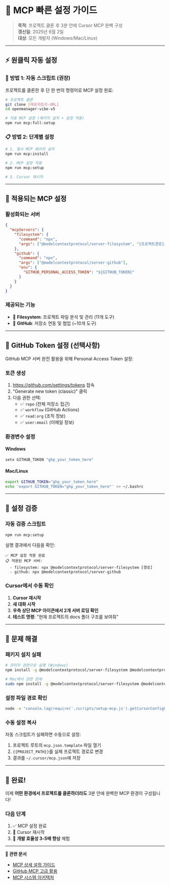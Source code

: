 # 🚀 MCP 빠른 설정 가이드

> **목적**: 프로젝트 클론 후 3분 안에 Cursor MCP 완벽 구성  
> **갱신일**: 2025년 6월 2일  
> **대상**: 모든 개발자 (Windows/Mac/Linux)

---

## ⚡ 원클릭 자동 설정

### 🔧 **방법 1: 자동 스크립트 (권장)**

프로젝트를 클론한 후 단 한 번의 명령어로 MCP 설정 완료:

```bash
# 프로젝트 클론
git clone [레포지토리-URL]
cd openmanager-vibe-v5

# 자동 MCP 설정 (패키지 설치 + 설정 적용)
npm run mcp:full-setup
```

### 📋 **방법 2: 단계별 설정**

```bash
# 1. 필수 MCP 패키지 설치
npm run mcp:install

# 2. MCP 설정 적용
npm run mcp:setup

# 3. Cursor 재시작
```

---

## 🎯 적용되는 MCP 설정

### **활성화되는 서버**
```json
{
  "mcpServers": {
    "filesystem": {
      "command": "npx",
      "args": ["@modelcontextprotocol/server-filesystem", "{프로젝트경로}/docs", "{프로젝트경로}/src"]
    },
    "github": {
      "command": "npx", 
      "args": ["@modelcontextprotocol/server-github"],
      "env": {
        "GITHUB_PERSONAL_ACCESS_TOKEN": "${GITHUB_TOKEN}"
      }
    }
  }
}
```

### **제공되는 기능**
- 📁 **Filesystem**: 프로젝트 파일 분석 및 관리 (11개 도구)
- 🐙 **GitHub**: 저장소 연동 및 협업 (~10개 도구)

---

## 🔑 GitHub Token 설정 (선택사항)

GitHub MCP 서버 완전 활용을 위해 Personal Access Token 설정:

### **토큰 생성**
1. https://github.com/settings/tokens 접속
2. "Generate new token (classic)" 클릭
3. 다음 권한 선택:
   - ✅ `repo` (전체 저장소 접근)
   - ✅ `workflow` (GitHub Actions)
   - ✅ `read:org` (조직 정보)
   - ✅ `user:email` (이메일 정보)

### **환경변수 설정**

#### **Windows**
```powershell
setx GITHUB_TOKEN "ghp_your_token_here"
```

#### **Mac/Linux**
```bash
export GITHUB_TOKEN="ghp_your_token_here"
echo 'export GITHUB_TOKEN="ghp_your_token_here"' >> ~/.bashrc
```

---

## 🧪 설정 검증

### **자동 검증 스크립트**
```bash
npm run mcp:setup
```

실행 결과에서 다음을 확인:
```
✅ MCP 설정 적용 완료
📋 적용된 MCP 서버:
  - filesystem: npx @modelcontextprotocol/server-filesystem [경로]
  - github: npx @modelcontextprotocol/server-github
```

### **Cursor에서 수동 확인**
1. **Cursor 재시작**
2. **새 대화 시작**
3. **우측 상단 MCP 아이콘에서 2개 서버 로딩 확인**
4. **테스트 명령**: "현재 프로젝트의 docs 폴더 구조를 보여줘"

---

## 🔧 문제 해결

### **패키지 설치 실패**
```bash
# 관리자 권한으로 실행 (Windows)
npm install -g @modelcontextprotocol/server-filesystem @modelcontextprotocol/server-github

# Mac에서 권한 문제
sudo npm install -g @modelcontextprotocol/server-filesystem @modelcontextprotocol/server-github
```

### **설정 파일 경로 확인**
```bash
node -e "console.log(require('./scripts/setup-mcp.js').getCursorConfigPath())"
```

### **수동 설정 복사**
자동 스크립트가 실패하면 수동으로 설정:

1. 프로젝트 루트의 `mcp.json.template` 파일 열기
2. `{{PROJECT_PATH}}`를 실제 프로젝트 경로로 변경
3. 결과를 `~/.cursor/mcp.json`에 저장

---

## 🎉 완료!

이제 **어떤 환경에서 프로젝트를 클론하더라도** 3분 안에 완벽한 MCP 환경이 구성됩니다!

### **다음 단계**
1. ✅ MCP 설정 완료
2. 🔄 Cursor 재시작  
3. 🚀 **개발 효율성 3-5배 향상** 체험

---

**🔗 관련 문서**
- [MCP 상세 설정 가이드](./MCP_설정_적용_가이드.md)
- [GitHub MCP 고급 활용](./GITHUB_MCP_SETUP.md)
- [MCP 시스템 아키텍처](./WHY_MCP_AI_ENGINE.md) 